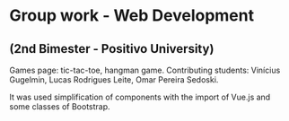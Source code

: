 # Group work - Web Development
## (2nd Bimester - Positivo University)

Games page: tic-tac-toe, hangman game. Contributing students: Vinícius Gugelmin, Lucas Rodrigues Leite, Omar Pereira Sedoski.

It was used simplification of components with the import of Vue.js and some classes of Bootstrap.
